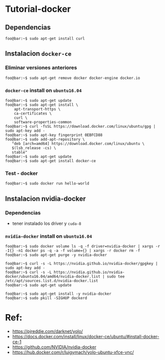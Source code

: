 
# Tutorial-docker


## Dependencias
```console
foo@bar:~$ sudo apt-get install curl
```
## Instalacion `docker-ce`

### Eliminar versiones anteriores 
```console
foo@bar:~$ sudo apt-get remove docker docker-engine docker.io
```
### `docker-ce` install  on `ubuntu16.04`
```console
foo@bar:~$ sudo apt-get update
foo@bar:~$ sudo apt-get install \
    apt-transport-https \
    ca-certificates \
    curl \
    software-properties-common
foo@bar:~$ curl -fsSL https://download.docker.com/linux/ubuntu/gpg | sudo apt-key add -
foo@bar:~$ sudo apt-key fingerprint 0EBFCD88
foo@bar:~$ sudo add-apt-repository \
   "deb [arch=amd64] https://download.docker.com/linux/ubuntu \
   $(lsb_release -cs) \
   stable"
foo@bar:~$ sudo apt-get update
foo@bar:~$ sudo apt-get install docker-ce
```
### Test - docker
```console
foo@bar:~$ sudo docker run hello-world
```
## Instalacion nvidia-docker


### Dependencias
- tener instalado los driver y `cuda-8`  

### `nvidia-docker` install  on `ubuntu16.04`
```console
foo@bar:~$ sudo docker volume ls -q -f driver=nvidia-docker | xargs -r -I{} -n1 docker ps -q -a -f volume={} | xargs -r docker rm -f
foo@bar:~$ sudo apt-get purge -y nvidia-docker

foo@bar:~$ curl -s -L https://nvidia.github.io/nvidia-docker/gpgkey | sudo apt-key add -
foo@bar:~$ curl -s -L https://nvidia.github.io/nvidia-docker/ubuntu16.04/amd64/nvidia-docker.list | sudo tee /etc/apt/sources.list.d/nvidia-docker.list
foo@bar:~$ sudo apt-get update

foo@bar:~$ sudo apt-get install -y nvidia-docker
foo@bar:~$ sudo pkill -SIGHUP dockerd
```

# Ref: 

[1]: https://pjreddie.com/darknet/yolo/
[2]: https://docs.docker.com/install/linux/docker-ce/ubuntu/#install-docker-ce-1
[3]: https://github.com/NVIDIA/nvidia-docker
[4]: https://hub.docker.com/r/luigymach/yolo-ubuntu-xfce-vnc/



- https://pjreddie.com/darknet/yolo/
- https://docs.docker.com/install/linux/docker-ce/ubuntu/#install-docker-ce-1
- https://github.com/NVIDIA/nvidia-docker
- https://hub.docker.com/r/luigymach/yolo-ubuntu-xfce-vnc/


